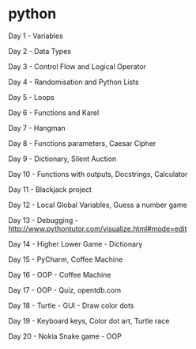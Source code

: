 # python

Day 1 - Variables

Day 2 - Data Types

Day 3 - Control Flow and Logical Operator

Day 4 - Randomisation and Python Lists

Day 5 - Loops

Day 6 - Functions and Karel

Day 7 - Hangman

Day 8 - Functions parameters, Caesar Cipher 

Day 9 - Dictionary, Silent Auction

Day 10 - Functions with outputs, Docstrings, Calculator

Day 11 - Blackjack project

Day 12 - Local Global Variables, Guess a number game

Day 13 - Debugging - http://www.pythontutor.com/visualize.html#mode=edit

Day 14 - Higher Lower Game - Dictionary

Day 15 - PyCharm, Coffee Machine

Day 16 - OOP - Coffee Machine 

Day 17 - OOP - Quiz, opentdb.com

Day 18 - Turtle - GUI - Draw  color dots

Day 19 - Keyboard keys, Color dot art, Turtle race

Day 20 - Nokia Snake game - OOP

